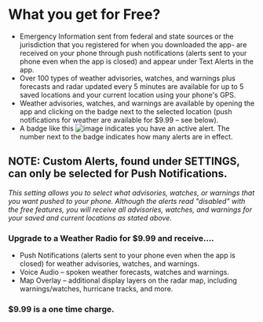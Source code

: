 # What you get for Free?
- Emergency Information sent from federal  and state  sources or the jurisdiction that you registered for when you downloaded the app- are received on your phone through push notifications (alerts sent to your phone even when the app is closed) and appear under Text Alerts in the app.
- Over 100 types of weather advisories, watches, and warnings plus forecasts and radar updated every 5 minutes are available for up to 5 saved locations and your current location using your phone's GPS.
- Weather advisories, watches, and warnings are available by opening the app and clicking on the badge next to the selected location (push notifications for weather are available for $9.99 – see below).
- A badge like this ![image](http://www.alertfm.com/afm-app/images/badge.png) indicates you have an active alert. The number next to the badge indicates how many alerts are in effect.

## NOTE: Custom Alerts, found under SETTINGS, can only be selected for Push Notifications.
_This setting allows you to select what advisories, watches, or warnings that you want pushed to your phone. Although the alerts read "disabled" with the free features, you will receive all advisories, watches, and warnings for your saved and current locations as stated above._

### Upgrade to a Weather Radio for $9.99 and receive….
- Push Notifications (alerts sent to your phone even when the app is closed) for weather advisories, watches, and warnings.
- Voice Audio – spoken weather forecasts, watches and warnings.
- Map Overlay – additional display layers on the radar map, including warnings/watches, hurricane tracks, and more.

### $9.99 is a one time charge.
